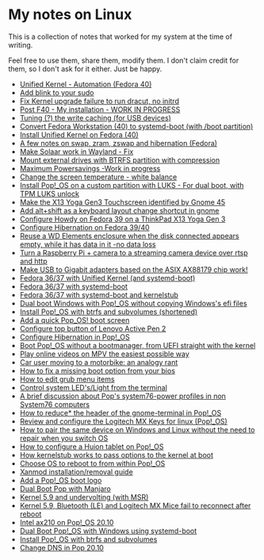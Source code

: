 # My notes on Linux

This is a collection of notes that worked for my system at the time of writing. 

Feel free to use them, share them, modify them. I don't claim credit for them, so I don't ask for it either. Just be happy.

* [Unified Kernel - Automation (Fedora 40)](https://github.com/spxak1/weywot/blob/main/guides/new_uki.md)
* [Add blink to your sudo](https://github.com/spxak1/weywot/blob/main/guides/groot.md)
* [Fix Kernel upgrade failure to run dracut, no initrd](https://github.com/spxak1/weywot/blob/main/guides/fedora.sdboot.fail.md)
* [Post F40 - My installation - WORK IN PROGRESS](https://github.com/spxak1/weywot/blob/main/guides/install-fedora.md)
* [Tuning (?) the write caching (for USB devices)](https://github.com/spxak1/weywot/blob/main/guides/dirty.md)
* [Convert Fedora Workstation (40) to systemd-boot (with /boot partition)](https://github.com/spxak1/weywot/blob/main/guides/f40-sdboot-with-boot.md)
* [Install Unified Kernel on Fedora (40)](https://github.com/spxak1/weywot/blob/main/guides/fedora_uki.md)
* [A few notes on swap, zram, zswap and hibernation (Fedora)](https://github.com/spxak1/weywot/blob/main/guides/swaps.md#a-few-notes-on-swap-zram-zswap-and-hibernation-fedora)
* [Make Solaar work in Wayland - Fix](https://github.com/spxak1/weywot/blob/main/guides/solaar-udev.md)
* [Mount external drives with BTRFS partition with compression](https://github.com/spxak1/weywot/blob/main/guides/btrfs_usb_compression.md)
* [Maximum Powersavings -Work in progress](https://github.com/spxak1/weywot/blob/main/guides/Full_powersavings.md)
* [Change the screen temperature - white balance](https://github.com/spxak1/weywot/blob/main/guides/screen_colour_temperature.md)
* [Install Pop!_OS on a custom partition with LUKS - For dual boot, with TPM LUKS unlock](https://github.com/spxak1/weywot/blob/main/guides/popos_luks_on_partition_not_FDE.md)
* [Make the X13 Yoga Gen3 Touchscreen identified by Gnome 45](https://github.com/spxak1/weywot/blob/main/guides/ThinkPad_X13_Yoga_Gen3_Touch.md)
* [Add alt+shift as a keyboard layout change shortcut in gnome](https://github.com/spxak1/weywot/blob/main/guides/keyboard.md)
* [Configure Howdy on Fedora 39 on a ThinkPad X13 Yoga Gen 3](https://github.com/spxak1/weywot/blob/main/guides/howdy_X13.md)
* [Configure Hibernation on Fedora 39/40](https://github.com/spxak1/weywot/blob/main/guides/Fedora39_Hibernate.md)
* [Reuse a WD Elements enclosure when the disk connected appears empty, while it has data in it -no data loss](https://github.com/spxak1/weywot/blob/main/guides/GPT_PMBR_Size_Mismatch.md)
* [Turn a Raspberry Pi + camera to a streaming camera device over rtsp and http](https://github.com/spxak1/weywot/blob/main/guides/pi_camera.md)
* [Make USB to Gigabit adapters based on the ASIX AX88179 chip work!](https://github.com/spxak1/weywot/blob/main/guides/AX88179_USB.md)
* [Fedora 36/37 with Unified Kernel (and systemd-boot)](https://github.com/spxak1/weywot/blob/main/guides/fedora_systemd-boot_Unified_kernel.md)
* [Fedora 36/37 with systemd-boot](https://github.com/spxak1/weywot/blob/main/guides/fedora_systemd-boot.md)
* [Fedora 36/37 with systemd-boot and kernelstub]( https://github.com/spxak1/weywot/blob/main/guides/fedora_kernelstub_systemd-boot.md)
* [Dual boot Windows with Pop!_OS without copying Windows's efi files](https://github.com/spxak1/weywot/blob/main/guides/efishelldualboot.md)
* [Install Pop!_OS with btrfs and subvolumes (shortened)](https://github.com/spxak1/weywot/blob/main/Pop_Btrfs_Subvolumes_with_Timeshift_Condensed.md)
* [Add a quick Pop_OS! boot screen](https://github.com/spxak1/weywot/blob/main/guides/lazybootscreen.md)
* [Configure top button of Lenovo Active Pen 2](https://github.com/spxak1/weywot/blob/main/guides/activepen2.md)
* [Configure Hibernation in Pop!_OS](https://github.com/spxak1/weywot/blob/main/guides/hibernate.md)
* [Boot Pop!_OS without a bootmanager, from UEFI straight with the kernel](https://github.com/spxak1/weywot/blob/main/boot2kernel.md)
* [Play online videos on MPV the easiest possible way](https://github.com/spxak1/weywot/blob/main/guides/easy_mpv_video.md)
* [Car user moving to a motorbike: an analogy rant](https://github.com/spxak1/weywot/blob/main/motorbike.md)
* [How to fix a missing boot option from your bios](https://github.com/spxak1/weywot/blob/main/guides/fix_bios_boot_entry.md)
* [How to edit grub menu items](https://github.com/spxak1/weywot/blob/main/guides/grub_menu.md)
* [Control system LED's/Light from the terminal](https://github.com/spxak1/weywot/blob/main/guides/light.md)
* [A brief discussion about Pop's system76-power profiles in non System76 computers](https://github.com/spxak1/weywot/blob/main/guides/pop_power.md)
* [How to reduce* the header of the gnome-terminal in Pop!_OS](https://github.com/spxak1/weywot/blob/main/guides/pop_terminal_header.md)
* [Review and configure the Logitech MX Keys for linux (Pop!_OS)
](https://github.com/spxak1/weywot/blob/main/guides/mxkeys_linux.md)
* [How to pair the same device on Windows and Linux without the need to repair when you switch OS](
https://github.com/spxak1/weywot/blob/main/guides/bt_dualboot.md)
* [How to configure a Huion tablet on Pop!_OS](https://github.com/spxak1/weywot/blob/main/guides/digimend_tablets.md)
* [How kernelstub works to pass options to the kernel at boot](https://github.com/spxak1/weywot/blob/main/kernelstub.md)
* [Choose OS to reboot to from within Pop!_OS](https://github.com/spxak1/weywot/blob/main/systemd-multiboot.md)
* [Xanmod installation/removal guide](https://github.com/spxak1/weywot/blob/main/xanmod.md)
* [Add a Pop!_OS boot logo](https://github.com/spxak1/weywot/blob/main/guides/pop_boot_logo.md)
* [Dual Boot Pop with Manjaro](https://github.com/spxak1/weywot/blob/main/manj.md)
* [Kernel 5.9 and undervolting (with MSR)](https://github.com/spxak1/weywot/blob/main/kernel5.9_MSR.md)
* [Kernel 5.9, Bluetooth (LE) and Logitech MX Mice fail to reconnect after reboot](https://github.com/spxak1/weywot/blob/main/kernel5.9_BT.md)
* [Intel ax210 on Pop!_OS 20.10](https://github.com/spxak1/weywot/blob/main/ax210.md)
* [Dual Boot Pop!_OS with Windows using systemd-boot](https://github.com/spxak1/weywot/blob/main/Pop_OS_Dual_Boot.md)
* [Install Pop!_OS with btrfs and subvolumes](https://github.com/spxak1/weywot/blob/main/Pop_Btrfs_Subvolumes_with_Timeshift.md)
* [Change DNS in Pop 20.10](https://github.com/spxak1/weywot/blob/main/Change_DNS.md)













